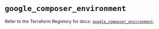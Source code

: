 # `google_composer_environment`

Refer to the Terraform Registory for docs: [`google_composer_environment`](https://registry.terraform.io/providers/hashicorp/google/4.69.1/docs/resources/composer_environment).
